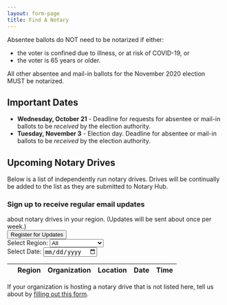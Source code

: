 ```yaml
---
layout: form-page
title: Find A Notary
---
```


Absentee ballots do NOT need to be notarized if either:

- the voter is confined due to illness, or at risk of COVID-19, or
- the voter is 65 years or older.

All other absentee and mail-in ballots for the November 2020 election MUST be notarized.

## Important Dates

- **Wednesday, October 21** - Deadline for requests for absentee or mail-in ballots to be *received* by the election authority.
- **Tuesday, November 3** - Election day. Deadline for absentee or mail-in ballots to be *received* by the election authority.

## Upcoming Notary Drives

Below is a list of independently run notary drives. Drives will be continually be added to the list as they are submitted to Notary Hub.

<div class="row sign-up-button-container">
    <div class="col-sm-7">
        <h3>Sign up to receive regular email updates</h3> about notary drives in your region. (Updates will be sent about once per week.)
    </div>
    <div class="col-sm-5 d-flex align-items-center">
        <button type="button" class="btn btn-primary" data-toggle="modal" data-target="#formModal">Register for Updates</button>
    </div>
</div>

<div>
    <label for="input-region">Select Region:</label>
    <select id="input-region" name="input-region">
        <option value="">All</option>
        <option>St. Louis Area</option>
        <option>Kansas City Area</option>
        <option>Central</option>
        <option>Southeast</option>
        <option>Southwest</option>
        <option>Northeast</option>
        <option>Northwest</option>
    </select>
</div>
<div>
  <label for="eventDate">Select Date:</label>
  <input type="date" id="input-date" name="eventDate"/>
</div>

<table class="display" id="events">
    <thead>
        <tr>
            <th></th>
            <th scope="col">Region</th>
            <th scope="col">Organization</th>
            <th scope="col">Location</th>
            <th scope="col">Date</th>
            <th scope="col">Time</th>
        </tr>
    </thead>
</table>

If your organization is hosting a notary drive that is not listed here, tell us about by <a href="/organizations/">filling out this form</a>.